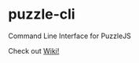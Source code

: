 # puzzle-cli
Command Line Interface for PuzzleJS

Check out [Wiki!](https://github.com/mehmetsefabalik/puzzle-cli/wiki)
